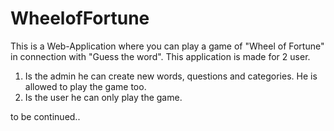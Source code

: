 # WheelofFortune

This is a Web-Application where you can play a game of "Wheel of Fortune" in connection with "Guess the word".
This application is made for 2 user. 

1. Is the admin he can create new words, questions and categories. He is allowed to play the game too.
2. Is the user he can only play the game.

to be continued..
